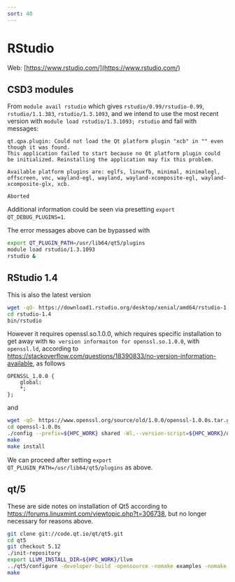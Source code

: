 ```yaml
---
sort: 40
---
```


# RStudio

Web: [https://www.rstudio.com/](https://www.rstudio.com/)

## CSD3 modules

From `module avail rstudio` which gives `rstudio/0.99/rstudio-0.99`, `rstudio/1.1.383`, `rstudio/1.3.1093`, and we intend to use the most recent version with `module load rstudio/1.3.1093; rstudio` and fail with messages:

```
qt.qpa.plugin: Could not load the Qt platform plugin "xcb" in "" even though it was found.
This application failed to start because no Qt platform plugin could be initialized. Reinstalling the application may fix this problem.

Available platform plugins are: eglfs, linuxfb, minimal, minimalegl, offscreen, vnc, wayland-egl, wayland, wayland-xcomposite-egl, wayland-xcomposite-glx, xcb.

Aborted
```

Additional information could be seen via presetting `export QT_DEBUG_PLUGINS=1`.

The error messages above can be bypassed with

```bash
export QT_PLUGIN_PATH=/usr/lib64/qt5/plugins
module load rstudio/1.3.1093
rstudio &
```

## RStudio 1.4

This is also the latest version

```bash
wget -qO- https://download1.rstudio.org/desktop/xenial/amd64/rstudio-1.4.1106-amd64-debian.tar.gz | tar xfz -
cd rstudio-1.4
bin/rstudio
```

However it requires openssl.so.1.0.0, which requires specific installation to get away with `No version informaiton for openssl.so.1.0.0`, with `openssl.ld`, according to https://stackoverflow.com/questions/18390833/no-version-information-available, as follows

```
OPENSSL_1.0.0 {
    global:
    *;
};
```

and

```bash
wget -qO- https://www.openssl.org/source/old/1.0.0/openssl-1.0.0s.tar.gz | tar xfz -
cd openssl-1.0.0s
./config --prefix=${HPC_WORK} shared -Wl,--version-script=${HPC_WORK}/openssl-1.0.0s/openssl.ld
make
make install
```

We can proceed after setting `export QT_PLUGIN_PATH=/usr/lib64/qt5/plugins` as above.

## qt/5

These are side notes on installation of Qt5 according to https://forums.linuxmint.com/viewtopic.php?t=306738, but no longer necessary for reasons above.

```bash
git clone git://code.qt.io/qt/qt5.git
cd qt5
git checkout 5.12
./init-repository
export LLVM_INSTALL_DIR=${HPC_WORK}/llvm
../qt5/configure -developer-build -opensource -nomake examples -nomake tests
make
```
